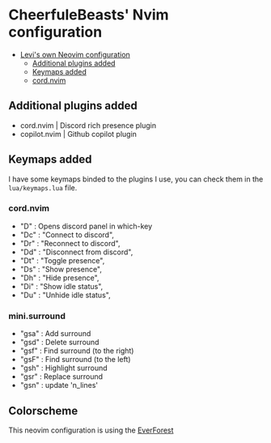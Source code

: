 # CheerfuleBeasts' Nvim configuration

<!--toc:start-->

- [Levi's own Neovim configuration](#levis-own-neovim-configuration)
  - [Additional plugins added](#additional-plugins-added)
  - [Keymaps added](#keymaps-added)
  - [cord.nvim](#cordnvim)
  <!--toc:end-->

## Additional plugins added

- cord.nvim | Discord rich presence plugin
- copilot.nvim | Github copilot plugin

## Keymaps added

I have some keymaps binded to the plugins I use, you can check them in the `lua/keymaps.lua` file.

### cord.nvim

- "D" : Opens discord panel in which-key
- "Dc" : "Connect to discord",
- "Dr" : "Reconnect to discord",
- "Dd" : "Disconnect from discord",
- "Dt" : "Toggle presence",
- "Ds" : "Show presence",
- "Dh" : "Hide presence",
- "Di" : "Show idle status",
- "Du" : "Unhide idle status",

### mini.surround

- "gsa" : Add surround
- "gsd" : Delete surround
- "gsf" : Find surround (to the right)
- "gsF" : Find surround (to the left)
- "gsh" : Highlight surround
- "gsr" : Replace surround
- "gsn" : update 'n_lines'

## Colorscheme

This neovim configuration is using the <a href="https://github.com/sainnhe/everforest">EverForest</a>
